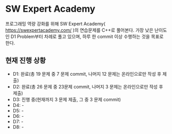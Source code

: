 # SW Expert Academy

프로그래밍 역량 강화를 위해 SW Expert Academy( https://swexpertacademy.com/ )의 연습문제를 C++로 풀어본다. 가장 낮은 난이도인 D1 Problem부터 차례로 풀고 있으며, 하루 한 commit 이상 수행하는 것을 목표로 한다.

## 현재 진행 상황
* D1: 완료(총 19 문제 중 7 문제 commit, 나머지 12 문제는 온라인으로만 작성 후 제출)
* D2: 완료(총 26 문제 중 23문제 commit, 나머지 3 문제는 온라인으로만 작성 후 제출)
* D3: 진행 중(현재까지 3 문제 제출, 그 중 3 문제 commit)
* D4: -
* D5: -
* D6: -
* D7: -
* D8: -
